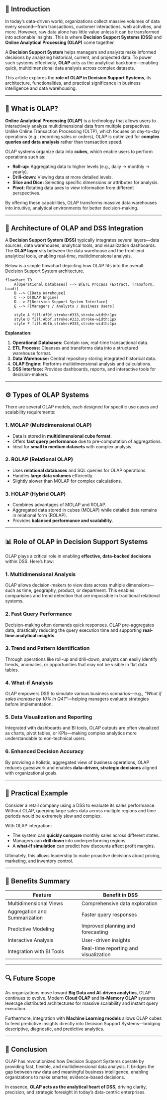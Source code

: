 ## 📘 Introduction

In today’s data-driven world, organizations collect massive volumes of data every second—from transactions, customer interactions, web activities, and more. However, raw data alone has little value unless it can be transformed into actionable insights. This is where **Decision Support Systems (DSS)** and **Online Analytical Processing (OLAP)** come together.  

A **Decision Support System** helps managers and analysts make informed decisions by analyzing historical, current, and projected data. To power such systems effectively, **OLAP** acts as the analytical backbone—enabling quick, multidimensional data analysis across complex datasets.

This article explores the **role of OLAP in Decision Support Systems**, its architecture, functionalities, and practical significance in business intelligence and data warehousing.

---

## 🧱 What is OLAP?

**Online Analytical Processing (OLAP)** is a technology that allows users to interactively analyze multidimensional data from multiple perspectives. Unlike Online Transaction Processing (OLTP), which focuses on day-to-day operations (e.g., recording sales or orders), OLAP is optimized for **complex queries and data analysis** rather than transaction speed.

OLAP systems organize data into **cubes**, which enable users to perform operations such as:
- **Roll-up:** Aggregating data to higher levels (e.g., daily → monthly → yearly).
- **Drill-down:** Viewing data at more detailed levels.
- **Slice and Dice:** Selecting specific dimensions or attributes for analysis.
- **Pivot:** Rotating data axes to view information from different perspectives.

By offering these capabilities, OLAP transforms massive data warehouses into intuitive, analytical environments for better decision-making.

---

## 🧩 Architecture of OLAP and DSS Integration

A **Decision Support System (DSS)** typically integrates several layers—data sources, data warehouses, analytical tools, and visualization dashboards. The **OLAP layer** sits between the data warehouse and the front-end analytical tools, enabling real-time, multidimensional analysis.

Below is a simple flowchart depicting how OLAP fits into the overall Decision Support System architecture.

```mermaid
flowchart TD
    A[Operational Databases] --> B[ETL Process (Extract, Transform, Load)]
    B --> C[Data Warehouse]
    C --> D[OLAP Engine]
    D --> E[Decision Support System Interface]
    E --> F[Managers / Analysts / Business Users]
    
    style A fill:#f9f,stroke:#333,stroke-width:1px
    style D fill:#bbf,stroke:#333,stroke-width:1px
    style F fill:#bfb,stroke:#333,stroke-width:1px
````

**Explanation:**

1. **Operational Databases:** Contain raw, real-time transactional data.
2. **ETL Process:** Cleanses and transforms data into a structured warehouse format.
3. **Data Warehouse:** Central repository storing integrated historical data.
4. **OLAP Engine:** Performs multidimensional analysis and calculations.
5. **DSS Interface:** Provides dashboards, reports, and interactive tools for decision-makers.

---

## ⚙️ Types of OLAP Systems

There are several OLAP models, each designed for specific use cases and scalability requirements:

### 1. MOLAP (Multidimensional OLAP)

* Data is stored in **multidimensional cube format**.
* Offers **fast query performance** due to pre-computation of aggregations.
* Ideal for **small to medium datasets** with complex analysis.

### 2. ROLAP (Relational OLAP)

* Uses **relational databases** and SQL queries for OLAP operations.
* Handles **large data volumes** efficiently.
* Slightly slower than MOLAP for complex calculations.

### 3. HOLAP (Hybrid OLAP)

* Combines advantages of MOLAP and ROLAP.
* Aggregated data stored in cubes (MOLAP) while detailed data remains in relational form (ROLAP).
* Provides **balanced performance and scalability**.

---

## 📊 Role of OLAP in Decision Support Systems

OLAP plays a critical role in enabling **effective, data-backed decisions** within DSS. Here’s how:

### 1. **Multidimensional Analysis**

OLAP allows decision-makers to view data across multiple dimensions—such as time, geography, product, or department. This enables comparisons and trend detection that are impossible in traditional relational systems.

### 2. **Fast Query Performance**

Decision-making often demands quick responses. OLAP pre-aggregates data, drastically reducing the query execution time and supporting **real-time analytical insights**.

### 3. **Trend and Pattern Identification**

Through operations like roll-up and drill-down, analysts can easily identify trends, anomalies, or opportunities that may not be visible in flat data tables.

### 4. **What-if Analysis**

OLAP empowers DSS to simulate various business scenarios—e.g., *“What if sales increase by 10% in Q4?”*—helping managers evaluate strategies before implementation.

### 5. **Data Visualization and Reporting**

Integrated with dashboards and BI tools, OLAP outputs are often visualized as charts, pivot tables, or KPIs—making complex analytics more understandable to non-technical users.

### 6. **Enhanced Decision Accuracy**

By providing a holistic, aggregated view of business operations, OLAP reduces guesswork and enables **data-driven, strategic decisions** aligned with organizational goals.

---

## 🧠 Practical Example

Consider a retail company using a DSS to evaluate its sales performance.
Without OLAP, querying large sales data across multiple regions and time periods would be extremely slow and complex.

With OLAP integration:

* The system can **quickly compare** monthly sales across different states.
* Managers can **drill down** into underperforming regions.
* A **what-if simulation** can predict how discounts affect profit margins.

Ultimately, this allows leadership to make proactive decisions about pricing, marketing, and inventory control.

---

## 🚀 Benefits Summary

| **Feature**                   | **Benefit in DSS**                    |
| ----------------------------- | ------------------------------------- |
| Multidimensional Views        | Comprehensive data exploration        |
| Aggregation and Summarization | Faster query responses                |
| Predictive Modeling           | Improved planning and forecasting     |
| Interactive Analysis          | User-driven insights                  |
| Integration with BI Tools     | Real-time reporting and visualization |

---

## 🔍 Future Scope

As organizations move toward **Big Data and AI-driven analytics**, OLAP continues to evolve.
Modern **Cloud OLAP** and **In-Memory OLAP** systems leverage distributed architectures for massive scalability and instant query execution.

Furthermore, integration with **Machine Learning models** allows OLAP cubes to feed predictive insights directly into Decision Support Systems—bridging descriptive, diagnostic, and predictive analytics.

---

## 🧭 Conclusion

OLAP has revolutionized how Decision Support Systems operate by providing fast, flexible, and multidimensional data analysis. It bridges the gap between raw data and meaningful business intelligence, enabling organizations to make smarter, evidence-based decisions.

In essence, **OLAP acts as the analytical heart of DSS**, driving clarity, precision, and strategic foresight in today’s data-centric enterprises.

